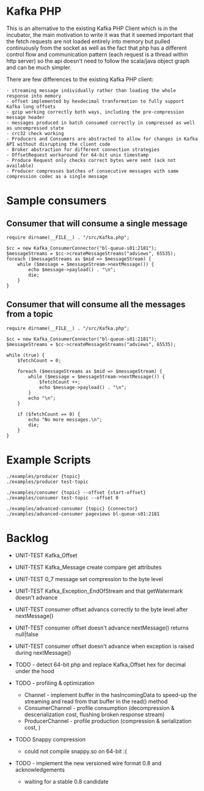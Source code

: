 Kafka PHP
=========

This is an alternative to the existing Kafka PHP Client which is in the incubator,
the main motivation to write it was that it seemed important
that the fetch requests are not loaded entirely into memory but
pulled continuously from the socket as well as the fact that php has a different control flow
and communication pattern (each request is a thread within http server)
so the api doesn't need to follow the scala/java object graph and can be much simpler.
 
There are few differences to the existing Kafka PHP client:
     
    - streaming message individually rather than loading the whole response into memory
    - offset implemented by hexdecimal tranformation to fully support Kafka long offsets 
    - gzip working correctly both ways, including the pre-compression message header
    - messages produced in batch consumed correctly in compressed as well as uncompressed state
    - crc32 check working
    - Producers and Consumers are abstracted to allow for changes in Kafka API without disrupting the client code 
    - Broker abstraction for different connection strategies
    - OffsetRequest workaround for 64-bit unix timestamp
    - Produce Request only checks correct bytes were sent (ack not available)
    - Producer compresses batches of consecutive messages with same compression codec as a single message 


Sample consumers
========

Consumer that will consume a single message
-------------

    require dirname(__FILE__) . "/src/Kafka.php";

    $cc = new Kafka_ConsumerConnector("bl-queue-s01:2181");
    $messageStreams = $cc->createMessageStreams("adviews", 65535);
    foreach ($messageStreams as $mid => $messageStream) {
        while ($message = $messageStream->nextMessage()) {
            echo $message->payload() . "\n";
            die;
        }
    }


Consumer that will consume all the messages from a topic
-------------

    require dirname(__FILE__) . "/src/Kafka.php";

    $cc = new Kafka_ConsumerConnector("bl-queue-s01:2181");
    $messageStreams = $cc->createMessageStreams("adviews", 65535);

    while (true) {
        $fetchCount = 0;

        foreach ($messageStreams as $mid => $messageStream) {
            while ($message = $messageStream->nextMessage()) {
                $fetchCount ++;
                echo $message->payload() . "\n";
            }
            echo "\n";
        }

        if ($fetchCount == 0) {
            echo "No more messages.\n";
            die;
        }
    }


Example Scripts
========

    ./examples/producer {topic}
    ./examples/producer test-topic

    ./examples/consumer {topic} --offset {start-offset}
    ./examples/consumer test-topic --offset 0

    ./examples/advanced-consumer {topic} {connector}
    ./examples/advanced-consumer pageviews bl-queue-s01:2181


Backlog
=======

 * UNIT-TEST Kafka_Offset
 * UNIT-TEST Kafka_Message create compare get attributes
 * UNIT-TEST 0_7 message set compression to the byte level 
 * UNIT-TEST Kafka_Exception_EndOfStream and that getWatermark doesn't advance
 * UNIT-TEST consumer offset advancs correctly to the byte level after nextMessage()
 * UNIT-TEST consumer offset doesn't advance nextMessage() returns null|false
 * UNIT-TEST consumer offset doesn't advance when exception is raised during nextMessage() 

 * TODO - detect 64-bit php and replace Kafka_Offset hex for decimal under the hood
 
 * TODO - profiling & optimization
    - Channel - implement buffer in the hasIncomingData to speed-up the streaming and read from that buffer in the read() method
    - ConsumerChannel - profile consumption (decompression & descerialization cost, flushing broken response stream)
    - ProducerChannel - profile production (compression & serialization cost, )
 * TODO Snappy compression     
    - could not compile snappy.so on 64-bit :(
 * TODO - implement the new versioned wire format 0.8 and acknowledgements 
    - waiting for a stable 0.8 candidate
